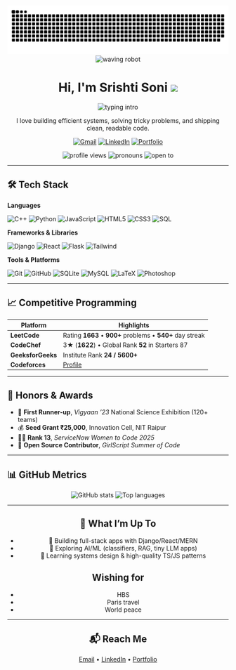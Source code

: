 <!-- Hero -->
<div align="center">
  <!-- Light/Dark banner -->
  <picture>
    <source media="(prefers-color-scheme: dark)" srcset="https://raw.githubusercontent.com/platane/snk/output/github-contribution-grid-snake-dark.svg">
    <source media="(prefers-color-scheme: light)" srcset="https://raw.githubusercontent.com/platane/snk/output/github-contribution-grid-snake.svg">
    <img alt="Srishti's banner" src="https://raw.githubusercontent.com/platane/snk/output/github-contribution-grid-snake.svg" />
  </picture>

  

  <img src="https://media.giphy.com/media/M9gbBd9nbDrOTu1Mqx/giphy.gif" width="110" alt="waving robot"/>
  <br/>
  <h1>Hi, I'm <b>Srishti Soni</b> <img src="https://media.giphy.com/media/hvRJCLFzcasrR4ia7z/giphy.gif" width="28"/></h1>

  <img src="https://readme-typing-svg.demolab.com?font=Inter&weight=600&duration=3500&pause=800&center=true&vCenter=true&width=700&lines=CS+undergrad+@+NIT+Raipur;Full-Stack+%7C+AI%2FML+Explorer;900%2B+DSA+problems+%E2%80%A2+LeetCode+1663+%E2%80%A2+540%2B+day+streak;Open+Source+Contributor+%E2%9C%A8" alt="typing intro"/>

  <p>
    I love building efficient systems, solving tricky problems, and shipping clean, readable code.
  </p>

  <!-- Social -->
  <p>
    <a href="mailto:imsrishti1202@gmail.com"><img alt="Gmail" src="https://img.shields.io/badge/Gmail-D14836?style=flat&logo=gmail&logoColor=white"></a>
    <a href="https://www.linkedin.com/in/srishti-soni-72a760245/"><img alt="LinkedIn" src="https://img.shields.io/badge/LinkedIn-0A66C2?style=flat&logo=linkedin&logoColor=white"></a>
    <a href="https://portfolioo-srishti.vercel.app/"><img alt="Portfolio" src="https://img.shields.io/badge/Portfolio-000000?style=flat&logo=vercel&logoColor=white"></a>
  </p>

  <!-- Quick facts -->
  <p>
    <img src="https://komarev.com/ghpvc/?username=shimmer12&style=flat&color=blueviolet" alt="profile views"/>
    <img src="https://img.shields.io/badge/Pronouns-She%2FHer-ff69b4?style=flat" alt="pronouns"/>
    <img src="https://img.shields.io/badge/Open%20to-Internships%20%26%20SDE%20roles-1abc9c?style=flat" alt="open to"/>
  </p>
</div>

---

## 🛠️ Tech Stack

**Languages**
<p>
  <img alt="C++" src="https://img.shields.io/badge/C%2B%2B-00599C?logo=c%2B%2B&logoColor=white&style=for-the-badge"/>
  <img alt="Python" src="https://img.shields.io/badge/Python-3776AB?logo=python&logoColor=white&style=for-the-badge"/>
  <img alt="JavaScript" src="https://img.shields.io/badge/JavaScript-F7DF1E?logo=javascript&logoColor=000&style=for-the-badge"/>
  <img alt="HTML5" src="https://img.shields.io/badge/HTML5-E34F26?logo=html5&logoColor=white&style=for-the-badge"/>
  <img alt="CSS3" src="https://img.shields.io/badge/CSS3-1572B6?logo=css3&logoColor=white&style=for-the-badge"/>
  <img alt="SQL" src="https://img.shields.io/badge/SQL-336791?logo=postgresql&logoColor=white&style=for-the-badge"/>
</p>

**Frameworks & Libraries**
<p>
  <img alt="Django" src="https://img.shields.io/badge/Django-092E20?logo=django&logoColor=white&style=for-the-badge"/>
  <img alt="React" src="https://img.shields.io/badge/React-20232A?logo=react&logoColor=61DAFB&style=for-the-badge"/>
  <img alt="Flask" src="https://img.shields.io/badge/Flask-000?logo=flask&logoColor=white&style=for-the-badge"/>
  <img alt="Tailwind" src="https://img.shields.io/badge/Tailwind-0ea5e9?logo=tailwindcss&logoColor=white&style=for-the-badge"/>
</p>

**Tools & Platforms**
<p>
  <img alt="Git" src="https://img.shields.io/badge/Git-F05032?logo=git&logoColor=white&style=for-the-badge"/>
  <img alt="GitHub" src="https://img.shields.io/badge/GitHub-181717?logo=github&logoColor=white&style=for-the-badge"/>
  <img alt="SQLite" src="https://img.shields.io/badge/SQLite-003B57?logo=sqlite&logoColor=white&style=for-the-badge"/>
  <img alt="MySQL" src="https://img.shields.io/badge/MySQL-4479A1?logo=mysql&logoColor=white&style=for-the-badge"/>
  <img alt="LaTeX" src="https://img.shields.io/badge/LaTeX-008080?logo=latex&logoColor=white&style=for-the-badge"/>
  <img alt="Photoshop" src="https://img.shields.io/badge/Photoshop-31A8FF?logo=adobephotoshop&logoColor=black&style=for-the-badge"/>
</p>

---

## 📈 Competitive Programming

| Platform | Highlights |
|---|---|
| **LeetCode** | Rating **1663** • **900+** problems • **540+** day streak |
| **CodeChef** | 3★ (**1622**) • Global Rank **52** in Starters 87 |
| **GeeksforGeeks** | Institute Rank **24 / 5600+** |
| **Codeforces** | <a href="https://codeforces.com/profile/SHIMMER12">Profile</a> |



---

## 🏅 Honors & Awards

- 🥇 **First Runner-up**, *Vigyaan ’23* National Science Exhibition (120+ teams)  
- 💰 **Seed Grant ₹25,000**, Innovation Cell, NIT Raipur  
- 👩‍💻 **Rank 13**, *ServiceNow Women to Code 2025*  
- 🌟 **Open Source Contributor**, *GirlScript Summer of Code*  

---

## 📊 GitHub Metrics

<div align="center">
  <img src="https://github-readme-stats.vercel.app/api?username=shimmer12&show_icons=true&theme=dracula&rank_icon=github" height="165" alt="GitHub stats"/>
  <img src="https://github-readme-stats.vercel.app/api/top-langs/?username=shimmer12&layout=compact&theme=dracula" height="165" alt="Top languages"/>
  <br/>


---

## 🧩 What I’m Up To

- 🔭 Building full-stack apps with Django/React/MERN  
- 🤖 Exploring AI/ML (classifiers, RAG, tiny LLM apps)  
- 🌱 Learning systems design & high-quality TS/JS patterns

## Wishing for
- HBS
- Paris travel
- World peace
---

## 📬 Reach Me

<a href="mailto:imsrishti1202@gmail.com">Email</a> •
<a href="https://www.linkedin.com/in/srishti-soni-72a760245/">LinkedIn</a> •
<a href="https://portfolioo-srishti.vercel.app/">Portfolio</a>

<!-- Optional: Pin projects (uncomment & replace repo names)
### 🔗 Featured Projects
<a href="https://github.com/shimmer12/spcs">
  <img src="https://github-readme-stats.vercel.app/api/pin/?username=shimmer12&repo=spcs&theme=dracula" />
</a>
<a href="https://github.com/shimmer12/inventory-django">
  <img src="https://github-readme-stats.vercel.app/api/pin/?username=shimmer12&repo=inventory-django&theme=dracula" />
</a>
-->
